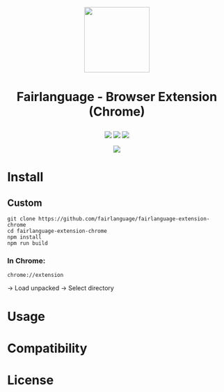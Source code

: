 <p align="center"><img src="https://github.com/florianmaxim/fairlanguage-extension-chrome/blob/master/icon-white.png" width="150" height="150"></img></p>

# <p align="center">Fairlanguage - Browser Extension (Chrome)</p>

<p align="center">
<img src="https://img.shields.io/badge/Google%20Mail-25%25-green.svg"></img> <img src="https://img.shields.io/badge/Outlook%20Live-25%25-green.svg"></img> <img src="https://img.shields.io/badge/Yahoo%20Mail-25%25-green.svg"></img>
</p>

<p align="center">
<img src="https://img.shields.io/badge/Slack-12%25-orange.svg"></img>
</p>

# Install

## Custom

```
git clone https://github.com/fairlanguage/fairlanguage-extension-chrome
cd fairlanguage-extension-chrome
npm install
npm run build
```

### In Chrome:

```
chrome://extension
```

-> Load unpacked -> Select directory 

# Usage

# Compatibility


# License